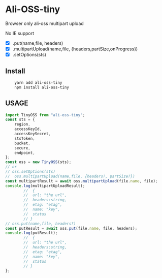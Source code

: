 # Ali-OSS-tiny

Browser only ali-oss multipart upload

No IE support

- [x] .put(name,file, headers)
- [x] .multipartUpload(name,file, {headers,partSize,onProgress})
- [x] .setOptions(sts)

## Install

```bash
    yarn add ali-oss-tiny
    npm install ali-oss-tiny
```

## USAGE

```javascript
import TinyOSS from "ali-oss-tiny";
const sts = {
	region,
	accessKeyId,
	accessKeySecret,
	stsToken,
	bucket,
	secure,
	endpoint,
};
const oss = new TinyOSS(sts);
// or
// oss.setOptions(sts)
//  oss.multipartUpload(name,file, {headers?, partSize?})
const multipartResult = await oss.multipartUpload(file.name, file);
console.log(multipartUploadResult);
		//  {
		// 	url: "the url",
		// 	headers:string,
		// 	etag: "etag",
		// 	name: "key",
		// 	status
		// }
// oss.put(name,file, headers?)
const putResult = await oss.put(file.name, file, headers);
console.log(putResult);
		//  {
		// 	url: "the url",
		// 	headers:string,
		// 	etag: "etag",
		// 	name: "key",
		// 	status
		// }
};
```
